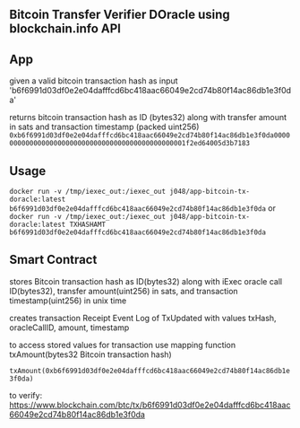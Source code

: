 Bitcoin Transfer Verifier DOracle using blockchain.info API
-----

App
-----
given a valid bitcoin transaction hash as input 'b6f6991d03df0e2e04dafffcd6bc418aac66049e2cd74b80f14ac86db1e3f0da'

returns bitcoin transaction hash as ID (bytes32) along with transfer amount in sats and transaction timestamp (packed uint256)
`0xb6f6991d03df0e2e04dafffcd6bc418aac66049e2cd74b80f14ac86db1e3f0da000000000000000000000000000000000000000000000001f2ed64005d3b7183`

Usage
-----
`docker run -v /tmp/iexec_out:/iexec_out j048/app-bitcoin-tx-doracle:latest b6f6991d03df0e2e04dafffcd6bc418aac66049e2cd74b80f14ac86db1e3f0da`
or
`docker run -v /tmp/iexec_out:/iexec_out j048/app-bitcoin-tx-doracle:latest TXHASHAMT b6f6991d03df0e2e04dafffcd6bc418aac66049e2cd74b80f14ac86db1e3f0da`


Smart Contract
-----
stores Bitcoin transaction hash as ID(bytes32) along with iExec oracle call ID(bytes32), transfer amount(uint256) in sats, and transaction timestamp(uint256) in unix time

creates transaction Receipt Event Log of TxUpdated with values txHash, oracleCallID, amount, timestamp

to access stored values for transaction use mapping function txAmount(bytes32 Bitcoin transaction hash)

`txAmount(0xb6f6991d03df0e2e04dafffcd6bc418aac66049e2cd74b80f14ac86db1e3f0da)`

to verify:
https://www.blockchain.com/btc/tx/b6f6991d03df0e2e04dafffcd6bc418aac66049e2cd74b80f14ac86db1e3f0da
